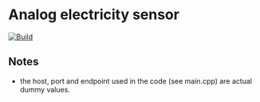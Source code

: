 # Analog electricity sensor

[![Build](https://github.com/pgenergy/analog-electricity-meter/actions/workflows/build.yml/badge.svg?branch=master)](https://github.com/pgenergy/analog-electricity-meter/actions/workflows/build.yml)

## Notes
- the host, port and endpoint used in the code (see main.cpp) are actual dummy values. 
